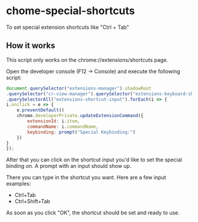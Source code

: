 # chome-special-shortcuts
To set special extension shortcuts like "Ctrl + Tab"

## How it works

This script only works on the chrome://extensions/shortcuts page.

Open the developer console (F12 -> Console) and execute the following script:

```js
document.querySelector("extensions-manager").shadowRoot
.querySelector("cr-view-manager").querySelector("extensions-keyboard-shortcuts").shadowRoot
.querySelectorAll("extensions-shortcut-input").forEach(i => {
i.onclick = e => {
    e.preventDefault()
    chrome.developerPrivate.updateExtensionCommand({
        extensionId: i.item,
        commandName: i.commandName,
        keybinding: prompt("Special Keybinding:")
    })
}
});
```

After that you can click on the shortcut input you'd like to set the special binding on.
A prompt with an input should show up.

There you can type in the shortcut you want. Here are a few input examples:
* Ctrl+Tab
* Ctrl+Shift+Tab

As soon as you click "OK", the shortcut should be set and ready to use.
